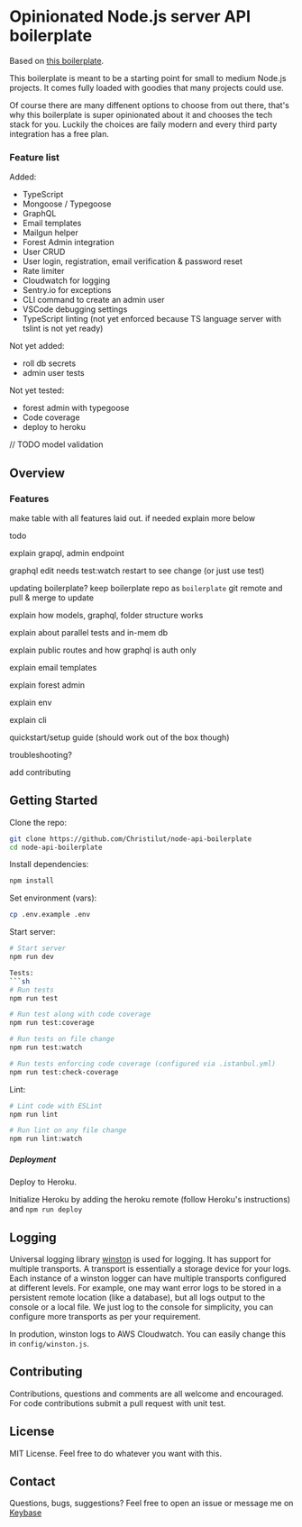 # Opinionated Node.js server API boilerplate

Based on [this boilerplate](https://github.com/KunalKapadia/express-mongoose-es6-rest-api).

This boilerplate is meant to be a starting point for small to medium Node.js projects. It comes fully loaded with goodies that many projects could use.

Of course there are many diffenent options to choose from out there, that's why this boilerplate is super opinionated about it and chooses the tech stack for you. Luckily the choices are faily modern and every third party integration has a free plan.

### Feature list

Added:
- TypeScript
- Mongoose / Typegoose
- GraphQL
- Email templates
- Mailgun helper
- Forest Admin integration
- User CRUD
- User login, registration, email verification & password reset
- Rate limiter
- Cloudwatch for logging
- Sentry.io for exceptions
- CLI command to create an admin user
- VSCode debugging settings
- TypeScript linting (not yet enforced because TS language server with tslint is not yet ready)

Not yet added:
- roll db secrets
- admin user tests

Not yet tested:
- forest admin with typegoose
- Code coverage
- deploy to heroku

// TODO model validation

## Overview

### Features

make table with all features laid out. if needed explain more below

todo

explain grapql, admin endpoint

graphql edit needs test:watch restart to see change (or just use test)

updating boilerplate? keep boilerplate repo as `boilerplate` git remote and pull & merge to update

explain how models, graphql, folder structure works

explain about parallel tests and in-mem db

explain public routes and how graphql is auth only

explain email templates

explain forest admin

explain env

explain cli

quickstart/setup guide (should work out of the box though)

troubleshooting?

add contributing

## Getting Started

Clone the repo:
```sh
git clone https://github.com/Christilut/node-api-boilerplate
cd node-api-boilerplate
```

Install dependencies:
```sh
npm install
```

Set environment (vars):
```sh
cp .env.example .env
```

Start server:
```sh
# Start server
npm run dev

Tests:
```sh
# Run tests
npm run test

# Run test along with code coverage
npm run test:coverage

# Run tests on file change
npm run test:watch

# Run tests enforcing code coverage (configured via .istanbul.yml)
npm run test:check-coverage
```

Lint:
```sh
# Lint code with ESLint
npm run lint

# Run lint on any file change
npm run lint:watch
```

##### Deployment

Deploy to Heroku.

Initialize Heroku by adding the heroku remote (follow Heroku's instructions) and `npm run deploy`

## Logging

Universal logging library [winston](https://www.npmjs.com/package/winston) is used for logging. It has support for multiple transports.  A transport is essentially a storage device for your logs. Each instance of a winston logger can have multiple transports configured at different levels. For example, one may want error logs to be stored in a persistent remote location (like a database), but all logs output to the console or a local file. We just log to the console for simplicity, you can configure more transports as per your requirement.

In prodution, winston logs to AWS Cloudwatch. You can easily change this in `config/winston.js`.

## Contributing

Contributions, questions and comments are all welcome and encouraged. For code contributions submit a pull request with unit test.

## License

MIT License. Feel free to do whatever you want with this.

## Contact

Questions, bugs, suggestions? Feel free to open an issue or message me on [Keybase](https://keybase.io/christilut)
